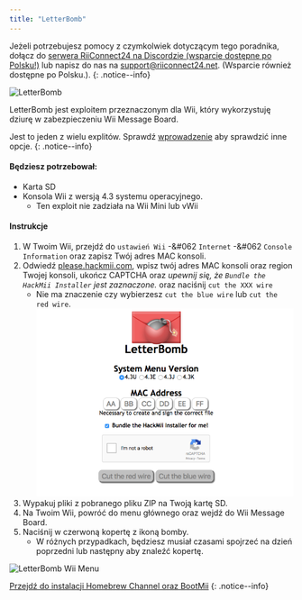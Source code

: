 ```yaml
---
title: "LetterBomb"
---
```


Jeżeli potrzebujesz pomocy z czymkolwiek dotyczącym tego poradnika, dołącz do [serwera RiiConnect24 na Discordzie (wsparcie dostępne po Polsku!)](https://discord.gg/b4Y7jfD) lub napisz do nas na [support@riiconnect24.net](mailto:support@riiconnect24.net). (Wsparcie również dostępne po Polsku.).
{: .notice--info}

![LetterBomb](/images/letterbomb.png)

LetterBomb jest exploitem przeznaczonym dla Wii, który wykorzystuję dziurę w zabezpieczeniu Wii Message Board.

Jest to jeden z wielu explitów. Sprawdź [wprowadzenie](/get-started) aby sprawdzić inne opcje.
{: .notice--info}

#### Będziesz potrzebował:
- Karta SD
- Konsola Wii z wersją 4.3 systemu operacyjnego.
   - Ten exploit nie zadziała na Wii Mini lub vWii

#### Instrukcje

1. W Twoim Wii, przejdź do `ustawień Wii` -&#062 `Internet` -&#062 `Console Information` oraz zapisz Twój adres MAC konsoli.
2. Odwiedź [please.hackmii.com](https://please.hackmii.com), wpisz twój adres MAC konsoli oraz region Twojej konsoli, ukończ CAPTCHA oraz *upewnij się, że `Bundle the HackMii Installer` jest zaznaczone.* oraz naciśnij `cut the XXX wire`
   - Nie ma znaczenie czy wybierzesz `cut the blue wire` lub `cut the red wire`. ![Ekran HackMii](/images/Wii/LetterBomb-PC.png)
3. Wypakuj pliki z pobranego pliku ZIP na Twoją kartę SD.
4. Na Twoim Wii, powróć do menu głównego oraz wejdź do Wii Message Board.
5. Naciśnij w czerwoną kopertę z ikoną bomby.
   - W różnych przypadkach, będziesz musiał czasami spojrzeć na dzień poprzedni lub następny aby znaleźć kopertę.

![LetterBomb Wii Menu](/images/Wii/LetterBomb-Wii.png)

[Przejdź do instalacji Homebrew Channel oraz BootMii](hbc)
{: .notice--info}
